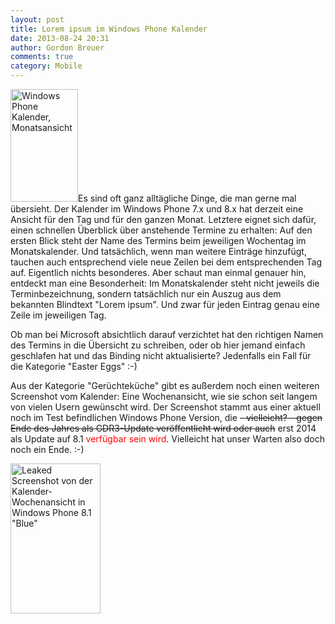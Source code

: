 ```yaml
---
layout: post
title: Lorem ipsum im Windows Phone Kalender
date: 2013-08-24 20:31
author: Gordon Breuer
comments: true
category: Mobile
---
```

<img class=" wp-image-4111 alignright" alt="Windows Phone Kalender, Monatsansicht" src="http://anheledirwp.blob.core.windows.net/wordpress/2013/08/WP_20130824-180x300.png" width="108" height="180" />Es sind oft ganz alltägliche Dinge, die man gerne mal übersieht. Der Kalender im Windows Phone 7.x und 8.x hat derzeit eine Ansicht für den Tag und für den ganzen Monat. Letztere eignet sich dafür, einen schnellen Überblick über anstehende Termine zu erhalten: Auf den ersten Blick steht der Name des Termins beim jeweiligen Wochentag im Monatskalender. Und tatsächlich, wenn man weitere Einträge hinzufügt, tauchen auch entsprechend viele neue Zeilen bei dem entsprechenden Tag auf. Eigentlich nichts besonderes. Aber schaut man einmal genauer hin, entdeckt man eine Besonderheit: Im Monatskalender steht nicht jeweils die Terminbezeichnung, sondern tatsächlich nur ein Auszug aus dem bekannten Blindtext "Lorem ipsum". Und zwar für jeden Eintrag genau eine Zeile im jeweiligen Tag.

Ob man bei Microsoft absichtlich darauf verzichtet hat den richtigen Namen des Termins in die Übersicht zu schreiben, oder ob hier jemand einfach geschlafen hat und das Binding nicht aktualisierte? Jedenfalls ein Fall für die Kategorie "Easter Eggs" :-)

Aus der Kategorie "Gerüchteküche" gibt es außerdem noch einen weiteren Screenshot vom Kalender: Eine Wochenansicht, wie sie schon seit langem von vielen Usern gewünscht wird. Der Screenshot stammt aus einer aktuell noch im Test befindlichen Windows Phone Version, die <del>- vielleicht? - gegen Ende des Jahres als GDR3-Update veröffentlicht wird oder auch</del> erst 2014 als Update auf 8.1 <span style="color: #ff0000;">verfügbar sein wird</span>. Vielleicht hat unser Warten also doch noch ein Ende. :-)

<img class=" wp-image-4114 " alt="Leaked Screenshot von der Kalender-Wochenansicht in Windows Phone 8.1 &quot;Blue&quot;" src="http://anheledirwp.blob.core.windows.net/wordpress/2013/08/WP_20130613-3-180x300.png" width="144" height="240" />
